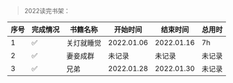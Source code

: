 >2022读完书架：

| 序号 | 完成情况 | 书籍名称 | 开始时间 | 结束时间 | 总用时 |
| --- | --- |--- |--- |--- |--- |
| 1 | ✅ | 关灯就睡觉 | 2022.01.06 | 2022.01.16 | 7h |
| 2 | ✅ | 妻妾成群 | 未记录 | 未记录 | 未记录 |
| 3 | ✅ | 兄弟 | 2022.01.28 | 2022.01.30 | 未记录 |
